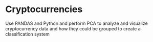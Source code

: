 # Cryptocurrencies
Use PANDAS and Python and perform PCA to analyze and visualize cryptocurrency data and how they could be grouped to create a classification system